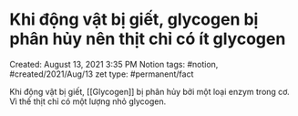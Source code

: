 ---
---

# Khi động vật bị giết, glycogen bị phân hủy nên thịt chỉ có ít glycogen

Created: August 13, 2021 3:35 PM
Notion tags: #notion, #created/2021/Aug/13
zet type: #permanent/fact

Khi động vật bị giết, [[Glycogen]] bị phân hủy bởi một loại enzym trong cơ. Vì thế thịt chỉ có một lượng nhỏ glycogen.